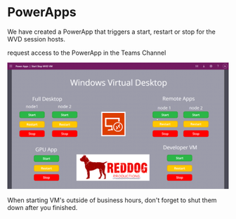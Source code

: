 
# PowerApps

We have created a PowerApp that triggers a start, restart or stop for the WVD session hosts.

request access to the PowerApp in the Teams Channel

![startstop vm](https://github.com/reddogproductions/AzureDemoLab/blob/main/images/pics/powerapps/startstopvms.png)

When starting VM's outside of business hours, don't forget to shut them down after you finished.


